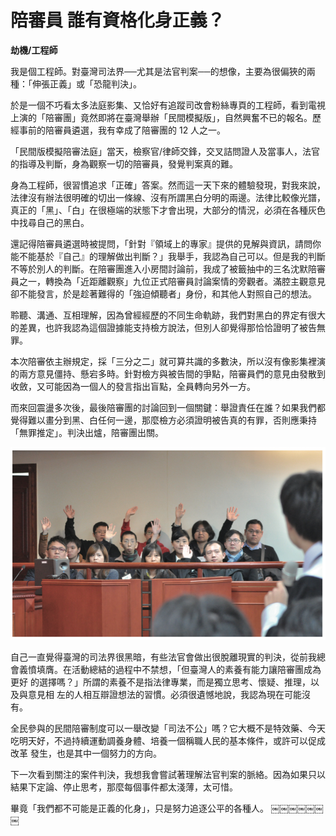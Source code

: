 # 陪審員 誰有資格化身正義？

**劫機/工程師**

我是個工程師。對臺灣司法界──尤其是法官判案──的想像，主要為很偏狹的兩種：「伸張正義」或「恐龍判決」。

於是一個不巧看太多法庭影集、又恰好有追蹤司改會粉絲專頁的工程師，看到電視上演的「陪審團」竟然即將在臺灣舉辦「民間模擬版」，自然興奮不已的報名。歷經事前的陪審員遴選，我有幸成了陪審團的 12 人之一。

「民間版模擬陪審法庭」當天，檢察官/律師交鋒，交叉詰問證人及當事人，法官的指導及判斷，身為觀察一切的陪審員，發覺判案真的難。

身為工程師，很習慣追求「正確」答案。然而這一天下來的體驗發現，對我來說，法律沒有辦法很明確的切出一條線、沒有所謂黑白分明的兩邊。法律比較像光譜，真正的「黑」、「白」在很極端的狀態下才會出現，大部分的情況，必須在各種灰色中找尋自己的黑白。

還記得陪審員遴選時被提問，「針對『領域上的專家』提供的見解與資訊，請問你能不能基於『自己』的理解做出判斷？」我舉手，我認為自己可以。但是我的判斷不等於別人的判斷。在陪審團進入小房間討論前，我成了被籤抽中的三名沈默陪審員之一，轉換為「近距離觀察」九位正式陪審員討論案情的旁觀者。滿腔主觀意見卻不能發言，於是趁著難得的「強迫傾聽者」身份，和其他人對照自己的想法。

聆聽、溝通、互相理解，因為曾經經歷的不同生命軌跡，我們對黑白的界定有很大的差異，也許我認為這個證據能支持檢方說法，但別人卻覺得那恰恰證明了被告無罪。

本次陪審依主辦規定，採「三分之二」就可算共識的多數決，所以沒有像影集裡演的兩方意見僵持、懸宕多時。針對檢方與被告間的爭點，陪審員們的意見由發散到收斂，又可能因為一個人的發言指出盲點，全員轉向另外一方。

而來回震盪多次後，最後陪審團的討論回到一個關鍵：舉證責任在誰？如果我們都覺得難以畫分到黑、白任何一邊，那麼檢方必須證明被告真的有罪，否則應秉持「無罪推定」。判決出爐，陪審團出關。

![選任程序時陪審員舉手回答問題](images/3-4-1.jpg "選任程序時陪審員舉手回答問題")

自己一直覺得臺灣的司法界很黑暗，有些法官會做出很脫離現實的判決，從前我總
會義憤填膺。在活動總結的過程中不禁想，「但臺灣人的素養有能力讓陪審團成為更好
的選擇嗎？」所謂的素養不是指法律專業，而是獨立思考、懷疑、推理，以及與意見相
左的人相互辯證想法的習慣。必須很遺憾地說，我認為現在可能沒有。

全民參與的民間陪審制度可以一舉改變「司法不公」嗎？它大概不是特效藥、今天
吃明天好，不過持續運動調養身體、培養一個稱職人民的基本條件，或許可以促成改革
發生，也是其中一個努力的方向。

下一次看到關注的案件判決，我想我會嘗試著理解法官判案的脈絡。因為如果只以
結果下定論、停止思考，那麼每個事件都太淺薄，太可惜。

畢竟「我們都不可能是正義的化身」，只是努力追逐公平的各種人。
￼￼￼￼￼￼￼